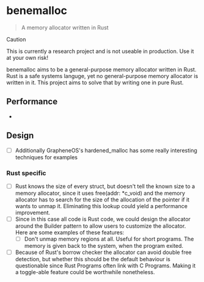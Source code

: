 # benemalloc
> A memory allocator written in Rust

> [!Caution]
> This is currently a research project and is not useable in production. Use it at your own risk!

benemalloc aims to be a general-purpose memory allocator written in Rust. Rust is a safe systems languge, yet no general-purpose memory allocator is written in it. This project aims to solve that by writing one in pure Rust.


## Performance
- 

## Design
- [ ] Additionally GrapheneOS's hardened_malloc has some really interesting techniques for examples
### Rust specific
- [ ] Rust knows the size of every struct, but doesn't tell the known size to a memory allocator, since it uses free(addr: *c_void) and the memory allocator has to search for the size of the allocation of the pointer if it wants to unmap it. Eliminating this lookup could yield a performance improvement.
- [ ] Since in this case all code is Rust code, we could design the allocator around the Builder pattern to allow users to customize the allocator. Here are some examples of these features:
  - [ ] Don't unmap memory regions at all. Useful for short programs. The memory is given back to the system, when the program exited.
- [ ] Because of Rust's borrow checker the allocator can avoid double free detection, but whether this should be the default behaviour is questionable since Rust Programs often link with C Programs. Making it a toggle-able feature could be worthwhile nonetheless.
